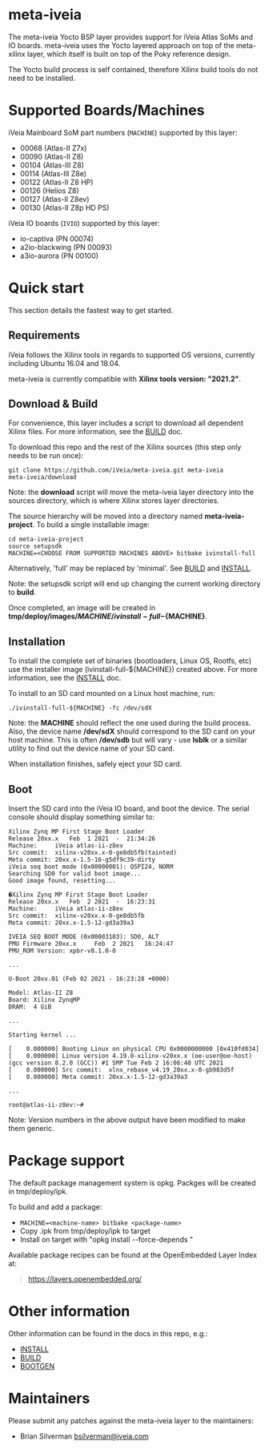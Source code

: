 # meta-iveia

The meta-iveia Yocto BSP layer provides support for iVeia Atlas SoMs and
IO boards.  meta-iveia uses the Yocto layered approach on top of the meta-xilinx
layer, which itself is built on top of the Poky reference design.

The Yocto build process is self contained, therefore Xilinx build tools do not
need to be installed.

# Supported Boards/Machines

iVeia Mainboard SoM part numbers (`MACHINE`) supported by this layer:
- 00068 (Atlas-II Z7x)
- 00090 (Atlas-II Z8)
- 00104 (Atlas-III Z8)
- 00114 (Atlas-III Z8e)
- 00122 (Atlas-II Z8 HP)
- 00126 (Helios Z8)
- 00127 (Atlas-II Z8ev)
- 00130 (Atlas-II Z8p HD PS)

iVeia IO boards (`IVIO`) supported by this layer:
- io-captiva (PN 00074)
- a2io-blackwing (PN 00093)
- a3io-aurora (PN 00100)

# Quick start

This section details the fastest way to get started.

## Requirements

iVeia follows the Xilinx tools in regards to supported OS versions, currently
including Ubuntu 16.04 and 18.04.

meta-iveia is currently compatible with **Xilinx tools version: "2021.2"**.

## Download & Build

For convenience, this layer includes a script to download all dependent Xilinx
files.  For more information, see the [BUILD](BUILD.md) doc.

To download this repo and the rest of the Xilinx sources (this step only needs
to be run once):
```
git clone https://github.com/iVeia/meta-iveia.git meta-iveia
meta-iveia/download
```
Note: the **download** script will move the meta-iveia layer directory into the
sources directory, which is where Xilinx stores layer directories.

The source hierarchy will be moved into a directory named
**meta-iveia-project**.  To build a single installable image:
```
cd meta-iveia-project
source setupsdk
MACHINE=<CHOOSE FROM SUPPORTED MACHINES ABOVE> bitbake ivinstall-full
```
Alternatively, 'full' may be replaced by 'minimal'.  See [BUILD](BUILD.md) and
[INSTALL](INSTALL.md).

Note: the setupsdk script will end up changing the current working directory to
**build**.

Once completed, an image will be created in
**tmp/deploy/images/${MACHINE}/ivinstall-full-${MACHINE}**.

## Installation

To install the complete set of binaries (bootloaders, Linux OS, Rootfs, etc)
use the installer image (ivinstall-full-${MACHINE}) created above.  For more
information, see the [INSTALL](INSTALL.md) doc.

To install to an SD card mounted on a Linux host machine, run:
```
./ivinstall-full-${MACHINE} -fc /dev/sdX
```
Note: the **MACHINE** should reflect the one used during the build process.
Also, the device name **/dev/sdX** should correspond to the SD card on your
host machine.  This is often **/dev/sdb** but will vary - use **lsblk** or a
similar utility to find out the device name of your SD card.

When installation finishes, safely eject your SD card.

## Boot

Insert the SD card into the iVeia IO board, and boot the device.  The serial
console should display something similar to:

```
Xilinx Zynq MP First Stage Boot Loader
Release 20xx.x   Feb  1 2021  -  21:34:26
Machine:     iVeia atlas-ii-z8ev
Src commit:  xilinx-v20xx.x-0-ge8db5fb(tainted)
Meta commit: 20xx.x-1.5-16-g5df9c39-dirty
iVeia seq boot mode (0x00000001): QSPI24, NORM
Searching SD0 for valid boot image...
Good image found, resetting...

�Xilinx Zynq MP First Stage Boot Loader
Release 20xx.x   Feb  2 2021  -  16:23:31
Machine:     iVeia atlas-ii-z8ev
Src commit:  xilinx-v20xx.x-0-ge8db5fb
Meta commit: 20xx.x-1.5-12-gd3a39a3

IVEIA SEQ BOOT MODE (0x00003103): SD0, ALT
PMU Firmware 20xx.x     Feb  2 2021   16:24:47
PMU_ROM Version: xpbr-v8.1.0-0

...

U-Boot 20xx.01 (Feb 02 2021 - 16:23:28 +0000)

Model: Atlas-II Z8
Board: Xilinx ZynqMP
DRAM:  4 GiB

...

Starting kernel ...

[    0.000000] Booting Linux on physical CPU 0x0000000000 [0x410fd034]
[    0.000000] Linux version 4.19.0-xilinx-v20xx.x (oe-user@oe-host) (gcc version 8.2.0 (GCC)) #1 SMP Tue Feb 2 16:06:40 UTC 2021
[    0.000000] Src commit:  xlnx_rebase_v4.19_20xx.x-0-gb983d5f
[    0.000000] Meta commit: 20xx.x-1.5-12-gd3a39a3

...

root@atlas-ii-z8ev:~#

```

Note: Version numbers in the above output have been modified to make them
generic.

# Package support

The default package management system is opkg.  Packges will be created in
tmp/deploy/ipk.

To build and add a package:
- `MACHINE=<machine-name> bitbake <package-name>`
- Copy .ipk from tmp/deploy/ipk to target
- Install on target with "opkg install --force-depends <ipk>"

Available package recipes can be found at the OpenEmbedded Layer Index at:

> https://layers.openembedded.org/

# Other information

Other information can be found in the docs in this repo, e.g.:
- [INSTALL](INSTALL.md)
- [BUILD](BUILD.md)
- [BOOTGEN](BOOTGEN.md)

# Maintainers

Please submit any patches against the meta-iveia layer to the maintainers:

* Brian Silverman <bsilverman@iveia.com>

